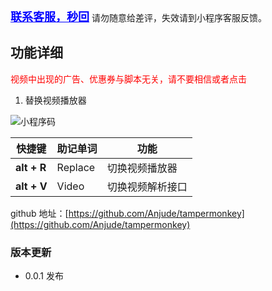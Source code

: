 <a href="https://gitee.com/anjude/public-resource/raw/md-img/20220122110243.png" target="_blanck" style="font-size: 18px; color: blue;font-weight: bold;">联系客服，秒回</a>
请勿随意给差评，失效请到小程序客服反馈。

## 功能详细

<span style="color: red;">视频中出现的广告、优惠券与脚本无关，请不要相信或者点击</span>

1. 替换视频播放器

![小程序码](https://gitee.com/anjude/public-resource/raw/md-img/20220122110243.png)


| **快捷键**  | **助记单词** | **功能**         |
| ----------- | ------------ | ---------------- |
| **alt + R** | Replace      | 切换视频播放器   |
| **alt + V** | Video        | 切换视频解析接口 |

github 地址：[https://github.com/Anjude/tampermonkey](https://github.com/Anjude/tampermonkey)

### 版本更新

- 0.0.1 发布
